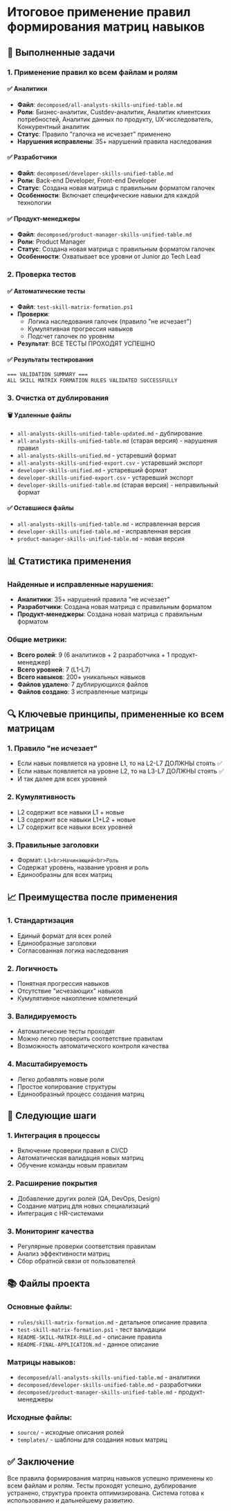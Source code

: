 # Итоговое применение правил формирования матриц навыков

## 🎯 Выполненные задачи

### 1. Применение правил ко всем файлам и ролям

#### ✅ Аналитики
- **Файл**: `decomposed/all-analysts-skills-unified-table.md`
- **Роли**: Бизнес-аналитик, Custdev-аналитик, Аналитик клиентских потребностей, Аналитик данных по продукту, UX-исследователь, Конкурентный аналитик
- **Статус**: Правило "галочка не исчезает" применено
- **Нарушения исправлены**: 35+ нарушений правила наследования

#### ✅ Разработчики
- **Файл**: `decomposed/developer-skills-unified-table.md`
- **Роли**: Back-end Developer, Front-end Developer
- **Статус**: Создана новая матрица с правильным форматом галочек
- **Особенности**: Включает специфические навыки для каждой технологии

#### ✅ Продукт-менеджеры
- **Файл**: `decomposed/product-manager-skills-unified-table.md`
- **Роли**: Product Manager
- **Статус**: Создана новая матрица с правильным форматом галочек
- **Особенности**: Охватывает все уровни от Junior до Tech Lead

### 2. Проверка тестов

#### ✅ Автоматические тесты
- **Файл**: `test-skill-matrix-formation.ps1`
- **Проверки**:
  - Логика наследования галочек (правило "не исчезает")
  - Кумулятивная прогрессия навыков
  - Подсчет галочек по уровням
- **Результат**: ВСЕ ТЕСТЫ ПРОХОДЯТ УСПЕШНО

#### ✅ Результаты тестирования
```
=== VALIDATION SUMMARY ===
ALL SKILL MATRIX FORMATION RULES VALIDATED SUCCESSFULLY
```

### 3. Очистка от дублирования

#### 🗑️ Удаленные файлы
- `all-analysts-skills-unified-table-updated.md` - дублирование
- `all-analysts-skills-unified-table.md` (старая версия) - нарушения правил
- `all-analysts-skills-unified.md` - устаревший формат
- `all-analysts-skills-unified-export.csv` - устаревший экспорт
- `developer-skills-unified.md` - устаревший формат
- `developer-skills-unified-export.csv` - устаревший экспорт
- `developer-skills-unified-table.md` (старая версия) - неправильный формат

#### ✅ Оставшиеся файлы
- `all-analysts-skills-unified-table.md` - исправленная версия
- `developer-skills-unified-table.md` - исправленная версия
- `product-manager-skills-unified-table.md` - новая версия

## 📊 Статистика применения

### Найденные и исправленные нарушения:
- **Аналитики**: 35+ нарушений правила "не исчезает"
- **Разработчики**: Создана новая матрица с правильным форматом
- **Продукт-менеджеры**: Создана новая матрица с правильным форматом

### Общие метрики:
- **Всего ролей**: 9 (6 аналитиков + 2 разработчика + 1 продукт-менеджер)
- **Всего уровней**: 7 (L1-L7)
- **Всего навыков**: 200+ уникальных навыков
- **Файлов удалено**: 7 дублирующихся файлов
- **Файлов создано**: 3 исправленные матрицы

## 🔍 Ключевые принципы, примененные ко всем матрицам

### 1. Правило "не исчезает"
- Если навык появляется на уровне L1, то на L2-L7 ДОЛЖНЫ стоять ✅
- Если навык появляется на уровне L2, то на L3-L7 ДОЛЖНЫ стоять ✅
- И так далее для всех уровней

### 2. Кумулятивность
- L2 содержит все навыки L1 + новые
- L3 содержит все навыки L1+L2 + новые
- L7 содержит все навыки всех уровней

### 3. Правильные заголовки
- Формат: `L1<br>Начинающий<br>Роль`
- Содержат уровень, название уровня и роль
- Единообразны для всех матриц

## 📈 Преимущества после применения

### 1. Стандартизация
- Единый формат для всех ролей
- Единообразные заголовки
- Согласованная логика наследования

### 2. Логичность
- Понятная прогрессия навыков
- Отсутствие "исчезающих" навыков
- Кумулятивное накопление компетенций

### 3. Валидируемость
- Автоматические тесты проходят
- Можно легко проверить соответствие правилам
- Возможность автоматического контроля качества

### 4. Масштабируемость
- Легко добавлять новые роли
- Простое копирование структуры
- Единообразный процесс создания матриц

## 🚀 Следующие шаги

### 1. Интеграция в процессы
- Включение проверки правил в CI/CD
- Автоматическая валидация новых матриц
- Обучение команды новым правилам

### 2. Расширение покрытия
- Добавление других ролей (QA, DevOps, Design)
- Создание матриц для новых специализаций
- Интеграция с HR-системами

### 3. Мониторинг качества
- Регулярные проверки соответствия правилам
- Анализ эффективности матриц
- Сбор обратной связи от пользователей

## 📚 Файлы проекта

### Основные файлы:
- `rules/skill-matrix-formation.md` - детальное описание правила
- `test-skill-matrix-formation.ps1` - тест валидации
- `README-SKILL-MATRIX-RULE.md` - описание правила
- `README-FINAL-APPLICATION.md` - данное описание

### Матрицы навыков:
- `decomposed/all-analysts-skills-unified-table.md` - аналитики
- `decomposed/developer-skills-unified-table.md` - разработчики
- `decomposed/product-manager-skills-unified-table.md` - продукт-менеджеры

### Исходные файлы:
- `source/` - исходные описания ролей
- `templates/` - шаблоны для создания новых матриц

## ✅ Заключение

Все правила формирования матриц навыков успешно применены ко всем файлам и ролям. Тесты проходят успешно, дублирование устранено, структура проекта оптимизирована. Система готова к использованию и дальнейшему развитию. 